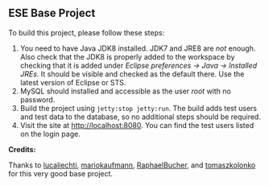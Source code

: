 ESE Base Project
----------------------------------
To build this project, please follow these steps:

1. You need to have Java JDK8 installed. JDK7 and JRE8 are *not* enough. Also check that the JDK8 is properly added to the workspace by checking that it is added under *Eclipse preferences -> Java -> Installed JREs*. It should be visible and checked as the default there. Use the latest version of Eclipse or STS.
2. MySQL should installed and accessible as the user *root* with no password.
3. Build the project using `jetty:stop jetty:run`. The build adds test users and test data to the database, so no additional steps should be required.
4. Visit the site at [http://localhost:8080](http://localhost:8080). You can find the test users listed on the login page.


**Credits:**

Thanks to
[lucaliechti](https://github.com/lucaliechti), [mariokaufmann](https://github.com/mariokaufmann), [RaphaelBucher](https://github.com/RaphaelBucher), and [tomaszkolonko](https://github.com/tomaszkolonko) for this very good base project. 
